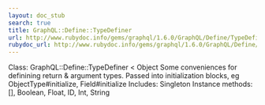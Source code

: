 ```yaml
---
layout: doc_stub
search: true
title: GraphQL::Define::TypeDefiner
url: http://www.rubydoc.info/gems/graphql/1.6.0/GraphQL/Define/TypeDefiner
rubydoc_url: http://www.rubydoc.info/gems/graphql/1.6.0/GraphQL/Define/TypeDefiner
---
```


Class: GraphQL::Define::TypeDefiner < Object
Some conveniences for definining return & argument types. 
Passed into initialization blocks, eg ObjectType#initialize,
Field#initialize 
Includes:
Singleton
Instance methods:
[], Boolean, Float, ID, Int, String

